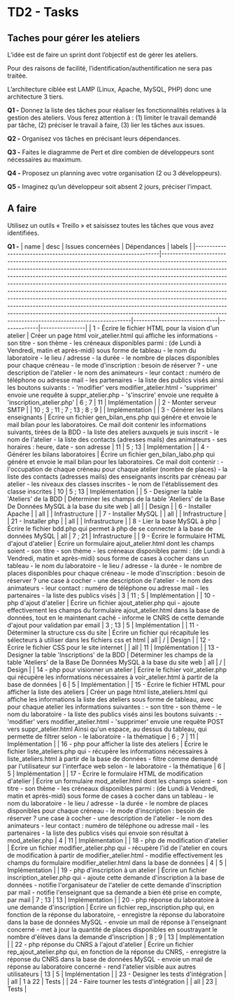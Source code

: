 # TD2 - Tasks

## Taches pour gérer les ateliers

L’idée est de faire un sprint dont l’objectif est de gérer les ateliers.

Pour des raisons de facilité, l’identification/authentification ne sera pas traitée. 

L’architecture ciblée est LAMP (Linux, Apache, MySQL, PHP) donc une architecture 3 tiers.

**Q1 -** Donnez la liste des tâches pour réaliser les fonctionnalités relatives à la gestion des ateliers. Vous ferez attention à : (1) limiter le travail demandé par tâche, (2) préciser le travail à faire, (3) lier les tâches aux issues.

**Q2 -** Organisez vos tâches en précisant leurs dépendances.

**Q3 -** Faites le diagramme de Pert et dire combien de développeurs sont nécessaires au maximum.

**Q4 -** Proposez un planning avec votre organisation (2 ou 3 développeurs). 

**Q5 -** Imaginez qu’un développeur soit absent 2 jours, préciser l’impact.

## A faire

Utilisez un outils « Treillo » et saisissez toutes les tâches que vous avez identifiées.

**Q1 -** 
| name                                                            | desc                                                                                                                                                                                                                                                                                                                                                                                                                                                                                                                                                                                                                                                                                                              | Issues concernées            | Dépendances | labels         |
|-----------------------------------------------------------------|-------------------------------------------------------------------------------------------------------------------------------------------------------------------------------------------------------------------------------------------------------------------------------------------------------------------------------------------------------------------------------------------------------------------------------------------------------------------------------------------------------------------------------------------------------------------------------------------------------------------------------------------------------------------------------------------------------------------|------------------------------|-------------|----------------|
| 1 - Écrire le fichier HTML pour la vision d'un atelier          | Créer un page html voir_atelier.html qui affiche les informations   - son titre - son thème - les créneaux disponibles parmi : (de Lundi à Vendredi, matin et après-midi) sous forme de tableau - le nom du laboratoire  - le lieu / adresse - la durée - le nombre de places disponibles pour chaque créneau - le mode d'inscription : besoin de réserver ? - une description de l'atelier - le nom des animateurs - leur contact : numéro de téléphone ou adresse mail - les partenaires - la liste des publics visés  ainsi les boutons suivants :  - 'modifier' vers modifier_atelier.html - 'supprimer' envoie une requête à suppr_atelier.php - 's'inscrire' envoie une requête à 'inscription_atelier.php' | 6 ; 7                        | 11          | Implémentation |
| 2 - Monter serveur SMTP                                         |                                                                                                                                                                                                                                                                                                                                                                                                                                                                                                                                                                                                                                                                                                                   | 10 ; 3 ; 11 ; 7 ; 13 ; 8 ; 9 |             | Implémentation |
| 3 - Générer les bilans enseignants                              | Écrire un fichier gen_bilan_ens.php qui génére et envoie le mail bilan pour les laboratoires. Ce mail doit contenir les informations suivants, tirées de la BDD   - la liste des ateliers auxquels je suis inscrit    - le nom de l'atelier     - la liste des contacts (adresses mails) des animateurs     - ses horaires : heure, date     - son adresse                                                                                                                                                                                                                                                                                                                                                        | 11                           | 5 ; 13      | Implémentation |
| 4 - Générer les bilans laboratoires                             | Écrire un fichier gen_bilan_labo.php qui génére et envoie le mail bilan pour les laboratoires. Ce mail doit contenir :   - l'occupation de chaque créneau pour chaque atelier (nombre de places) - la liste des contacts (adresses mails) des enseignants inscrits par créneau par atelier - les niveaux des classes inscrites - le nom de l'établissement des classe inscrites                                                                                                                                                                                                                                                                                                                                   | 10                           | 5 ; 13      | Implémentation |
| 5 - Designer la table 'Ateliers' de la BDD                      | Déterminer les champs de la table 'Ateliers' de la Base De Données MySQL à la base du site web                                                                                                                                                                                                                                                                                                                                                                                                                                                                                                                                                                                                                    | all                          |             | Design         |
| 6 - Installer Apache                                            |                                                                                                                                                                                                                                                                                                                                                                                                                                                                                                                                                                                                                                                                                                                   | all                          |             | Infrastructure |
| 7 - Installer MySQL                                             |                                                                                                                                                                                                                                                                                                                                                                                                                                                                                                                                                                                                                                                                                                                   | all                          |             | Infrastructure |
| 21 - Installer php                                              |                                                                                                                                                                                                                                                                                                                                                                                                                                                                                                                                                                                                                                                                                                                   | all                          |             | Infrastructure |
| 8 - Lier la base MySQL à php                                    | Écrire le fichier bdd.php qui permet à php de se connecter à la base de données MySQL                                                                                                                                                                                                                                                                                                                                                                                                                                                                                                                                                                                                                             | all                          | 7 ; 21      | Infrastructure |
| 9 - Écrire le formulaire HTML d'ajout d'atelier                 | Écrire un formulaire ajout_atelier.html dont les champs soient   - son titre - son thème - les créneaux disponibles parmi : (de Lundi à Vendredi, matin et après-midi) sous forme de cases à cocher dans un tableau - le nom du laboratoire  - le lieu / adresse - la durée - le nombre de places disponibles pour chaque créneau - le mode d'inscription : besoin de réserver ? une case à cocher - une description de l'atelier - le nom des animateurs - leur contact : numéro de téléphone ou adresse mail - les partenaires - la liste des publics visés                                                                                                                                                     | 3                            | 11 ; 5      | Implémentation |
| 10 - php d'ajout d'atelier                                      | Écrire un fichier ajout_atelier.php qui   - ajoute effectivement les champs du formulaire ajout_atelier.html dans la base de données, tout en le maintenant caché - informe le CNRS de cette demande d'ajout pour validation par email                                                                                                                                                                                                                                                                                                                                                                                                                                                                            | 3 ; 13                       | 5           | Implémentation |
| 11 - Déterminer la structure css du site                        | Écrire un fichier qui récapitule les sélecteurs à utiliser dans les fichiers css et html                                                                                                                                                                                                                                                                                                                                                                                                                                                                                                                                                                                                                          | all                          | /           | Design         |
| 12 - Écrire le fichier CSS pour le site internet                |                                                                                                                                                                                                                                                                                                                                                                                                                                                                                                                                                                                                                                                                                                                   | all                          | 11          | Implémentation |
| 13 - Designer la table 'Inscriptions' de la BDD                 | Déterminer les champs de la table 'Ateliers' de la Base De Données MySQL à la base du site web                                                                                                                                                                                                                                                                                                                                                                                                                                                                                                                                                                                                                    | all                          | /           | Design         |
| 14 - php pour visionner un atelier                              | Écrire le fichier voir_atelier.php qui récupère les informations nécessaires à voir_atelier.html à partir de la base de données                                                                                                                                                                                                                                                                                                                                                                                                                                                                                                                                                                                   | 6                            | 5           | Implémentation |
| 15 - Écrire le fichier HTML pour afficher la liste des ateliers | Créer un page html liste_ateliers.html qui affiche les informations la liste des ateliers sous forme de tableau, avec pour chaque atelier les informations suivantes :   - son titre - son thème - le nom du laboratoire  - la liste des publics visés  ainsi les boutons suivants :  - 'modifier' vers modifier_atelier.html - 'supprimer' envoie une requête POST vers suppr_atelier.html  Ainsi qu'un espace, au dessus du tableau, qui permette de filtrer selon   - le laboratoire - la thématique                                                                                                                                                                                                           | 6 ; 7                        | 11          | Implémentation |
| 16 - php pour afficher la liste des ateliers                    | Écrire le fichier liste_ateliers.php qui   - récupère les informations nécessaires à liste_ateliers.html à partir de la base de données  - filtre comme demandé par l'utilisateur sur l'interface web selon      - le laboratoire     - la thématique                                                                                                                                                                                                                                                                                                                                                                                                                                                             | 6                            | 5           | Implémentation |
| 17 - Écrire le formulaire HTML de modification d'atelier        | Écrire un formulaire mod_atelier.html dont les champs soient   - son titre - son thème - les créneaux disponibles parmi : (de Lundi à Vendredi, matin et après-midi) sous forme de cases à cocher dans un tableau - le nom du laboratoire  - le lieu / adresse - la durée - le nombre de places disponibles pour chaque créneau - le mode d'inscription : besoin de réserver ? une case à cocher - une description de l'atelier - le nom des animateurs - leur contact : numéro de téléphone ou adresse mail - les partenaires - la liste des publics visés  qui envoie son résultat à mod_atelier.php                                                                                                            | 4                            | 11          | Implémentation |
| 18 - php de modification d'atelier                              | Écrire un fichier modifier_atelier.php qui   - récupère l'id de l'atelier en cours de modification à partir de modifier_atelier.html - modifie effectivement les champs du formulaire modifier_atelier.html dans la base de données                                                                                                                                                                                                                                                                                                                                                                                                                                                                               | 4                            | 5           | Implémentation |
| 19  - php d'inscription à un atelier                            | Écrire un fichier inscription_atelier.php qui   - ajoute cette demande d'inscription à la base de données - notifie l'organisateur de l'atelier de cette demande d'inscription par mail - notifie l'enseignant que sa demande a bien été prise en compte, par mail                                                                                                                                                                                                                                                                                                                                                                                                                                                | 7 ; 13                       | 13          | Implémentation |
| 20 - php réponse du laboratoire à une demande d'inscription     | Écrire un fichier rep_inscription.php qui, en fonction de la réponse du laboratoire,  - enregistre la réponse du laboratoire dans la base de données MySQL - envoie un mail de réponse à l'enseignant concerné  - met à jour la quantité de places disponibles en soustrayant le nombre d'élèves dans la demande d'inscription                                                                                                                                                                                                                                                                                                                                                                                    | 8 ; 9                        | 13          | Implémentation |
| 22 - php réponse du CNRS à l'ajout d'atelier                    | Écrire un fichier rep_ajout_atelier.php qui, en fonction de la réponse du CNRS,  - enregistre la réponse du CNRS dans la base de données MySQL - envoie un mail de réponse au laboratoire concerné  - rend l'atelier visible aux autres utilisateurs                                                                                                                                                                                                                                                                                                                                                                                                                                                              | 13                           | 5           | Implémentation |
| 23 - Designer les tests d'intégration                    |                                                                                                                                                                                                                                                                                                                                                                                                                                            | all                          | 1 à 22           | Tests |
| 24 - Faire tourner les tests d'intégration                    |                                                                                                                                                                                                                                                                                                                                                                                                                                            | all                          | 23           | Tests |
